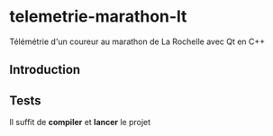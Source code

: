# telemetrie-marathon-lt
Télémétrie d'un coureur au marathon de La Rochelle avec Qt en C++

## Introduction

## Tests
Il suffit de **compiler** et **lancer** le projet
